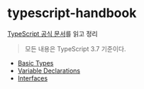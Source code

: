 # typescript-handbook

[TypeScript 공식 문서](https://www.typescriptlang.org/docs/handbook/basic-types.html)를 읽고 정리

> 모든 내용은 TypeScript 3.7 기준이다.

- [Basic Types](01-basic-types.md)
- [Variable Declarations](02-variable-declarations.md)
- [Interfaces](03-interfaces.md)
